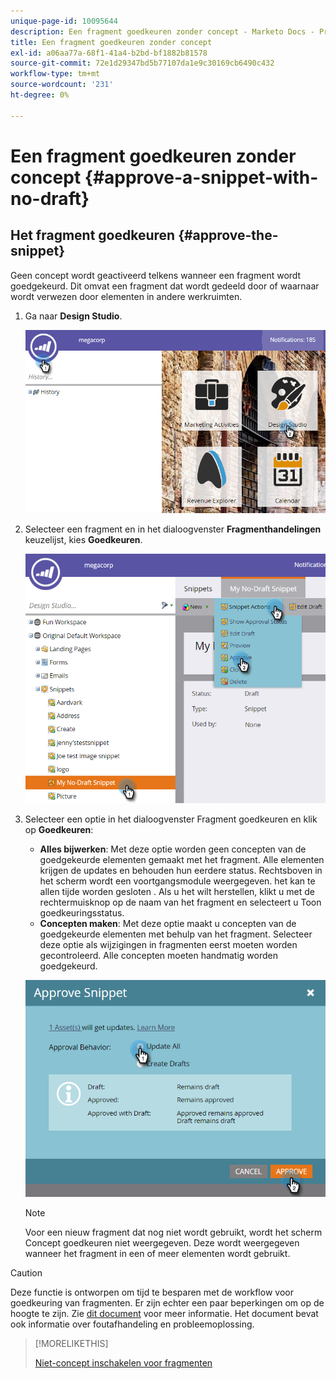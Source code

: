 ```yaml
---
unique-page-id: 10095644
description: Een fragment goedkeuren zonder concept - Marketo Docs - Productdocumentatie
title: Een fragment goedkeuren zonder concept
exl-id: a06aa77a-68f1-41a4-b2bd-bf1882b81578
source-git-commit: 72e1d29347bd5b77107da1e9c30169cb6490c432
workflow-type: tm+mt
source-wordcount: '231'
ht-degree: 0%

---
```


# Een fragment goedkeuren zonder concept {#approve-a-snippet-with-no-draft}

## Het fragment goedkeuren {#approve-the-snippet}

Geen concept wordt geactiveerd telkens wanneer een fragment wordt goedgekeurd. Dit omvat een fragment dat wordt gedeeld door of waarnaar wordt verwezen door elementen in andere werkruimten.

1. Ga naar **Design Studio**.

   ![](assets/go-to-design-studio.png)

1. Selecteer een fragment en in het dialoogvenster **Fragmenthandelingen** keuzelijst, kies **Goedkeuren**.

   ![](assets/approve-snippet.png)

1. Selecteer een optie in het dialoogvenster Fragment goedkeuren en klik op **Goedkeuren**:

   * **Alles bijwerken**: Met deze optie worden geen concepten van de goedgekeurde elementen gemaakt met het fragment. Alle elementen krijgen de updates en behouden hun eerdere status. Rechtsboven in het scherm wordt een voortgangsmodule weergegeven. het kan te allen tijde worden gesloten . Als u het wilt herstellen, klikt u met de rechtermuisknop op de naam van het fragment en selecteert u Toon goedkeuringsstatus.
   * **Concepten maken**: Met deze optie maakt u concepten van de goedgekeurde elementen met behulp van het fragment. Selecteer deze optie als wijzigingen in fragmenten eerst moeten worden gecontroleerd. Alle concepten moeten handmatig worden goedgekeurd.

   ![](assets/snippet-dialog-box.png)

   >[!NOTE]
   >
   >Voor een nieuw fragment dat nog niet wordt gebruikt, wordt het scherm Concept goedkeuren niet weergegeven. Deze wordt weergegeven wanneer het fragment in een of meer elementen wordt gebruikt.

>[!CAUTION]
>
>Deze functie is ontworpen om tijd te besparen met de workflow voor goedkeuring van fragmenten. Er zijn echter een paar beperkingen om op de hoogte te zijn. Zie [dit document](https://nation.marketo.com/docs/DOC-4415) voor meer informatie. Het document bevat ook informatie over foutafhandeling en probleemoplossing.

>[!MORELIKETHIS]
>
>[Niet-concept inschakelen voor fragmenten](/help/marketo/product-docs/administration/users-and-roles/managing-user-roles-and-permissions/enable-no-draft-for-snippets.md)
